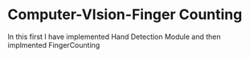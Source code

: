# Computer-VIsion-Finger Counting
In this first I have implemented Hand Detection Module 
and then implmented FingerCounting
